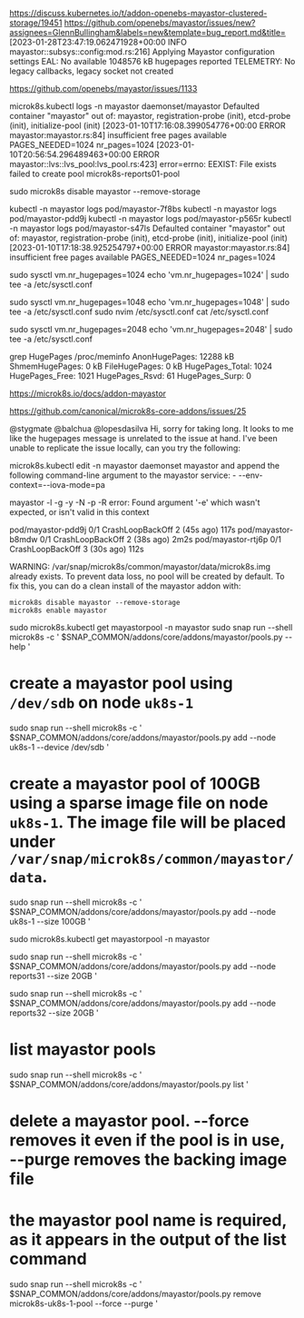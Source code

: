 https://discuss.kubernetes.io/t/addon-openebs-mayastor-clustered-storage/19451
https://github.com/openebs/mayastor/issues/new?assignees=GlennBullingham&labels=new&template=bug_report.md&title=
[2023-01-28T23:47:19.062471928+00:00  INFO mayastor::subsys::config:mod.rs:216] Applying Mayastor configuration settings
EAL: No available 1048576 kB hugepages reported
TELEMETRY: No legacy callbacks, legacy socket not created



https://github.com/openebs/mayastor/issues/1133

microk8s.kubectl logs -n mayastor daemonset/mayastor
Defaulted container "mayastor" out of: mayastor, registration-probe (init), etcd-probe (init), initialize-pool (init)
[2023-01-10T17:16:08.399054776+00:00 ERROR mayastor:mayastor.rs:84] insufficient free pages available PAGES_NEEDED=1024 nr_pages=1024
[2023-01-10T20:56:54.296489463+00:00 ERROR mayastor::lvs::lvs_pool:lvs_pool.rs:423] error=errno: EEXIST: File exists failed to create pool microk8s-reports01-pool

sudo microk8s disable mayastor --remove-storage 

kubectl -n mayastor logs pod/mayastor-7f8bs
kubectl -n mayastor logs pod/mayastor-pdd9j
kubectl -n mayastor logs pod/mayastor-p565r
kubectl -n mayastor logs pod/mayastor-s47ls
Defaulted container "mayastor" out of: mayastor, registration-probe (init), etcd-probe (init), initialize-pool (init)
[2023-01-10T17:18:38.925254797+00:00 ERROR mayastor:mayastor.rs:84] insufficient free pages available PAGES_NEEDED=1024 nr_pages=1024

sudo sysctl vm.nr_hugepages=1024
echo 'vm.nr_hugepages=1024' | sudo tee -a /etc/sysctl.conf

sudo sysctl vm.nr_hugepages=1048
echo 'vm.nr_hugepages=1048' | sudo tee -a /etc/sysctl.conf
sudo nvim /etc/sysctl.conf
cat /etc/sysctl.conf

sudo sysctl vm.nr_hugepages=2048
echo 'vm.nr_hugepages=2048' | sudo tee -a /etc/sysctl.conf

grep HugePages /proc/meminfo
AnonHugePages:     12288 kB
ShmemHugePages:        0 kB
FileHugePages:         0 kB
HugePages_Total:    1024
HugePages_Free:     1021
HugePages_Rsvd:       61
HugePages_Surp:        0

https://microk8s.io/docs/addon-mayastor


https://github.com/canonical/microk8s-core-addons/issues/25

@stygmate @balchua @lopesdasilva Hi, sorry for taking long. It looks to me like the hugepages message is unrelated to the issue at hand. I've been unable to replicate the issue locally, can you try the following:

microk8s.kubectl edit -n mayastor daemonset mayastor
and append the following command-line argument to the mayastor service: - --env-context=--iova-mode=pa       

mayastor -l <core-list> -g <grpc-endpoint> -y <mayastor-config> -N <node-name> -p <persistent-store-endpoint> -R <registration-endpoint>
error: Found argument '-e' which wasn't expected, or isn't valid in this context


pod/mayastor-pdd9j                           0/1     CrashLoopBackOff   2 (45s ago)   117s
pod/mayastor-b8mdw                           0/1     CrashLoopBackOff   2 (38s ago)   2m2s
pod/mayastor-rtj6p                           0/1     CrashLoopBackOff   3 (30s ago)   112s


WARNING: /var/snap/microk8s/common/mayastor/data/microk8s.img already exists.
To prevent data loss, no pool will be created by default. To fix this, you
can do a clean install of the mayastor addon with:

    microk8s disable mayastor --remove-storage
    microk8s enable mayastor

sudo microk8s.kubectl get mayastorpool -n mayastor
sudo snap run --shell microk8s -c '
  $SNAP_COMMON/addons/core/addons/mayastor/pools.py --help
'

# create a mayastor pool using `/dev/sdb` on node `uk8s-1`
sudo snap run --shell microk8s -c '
  $SNAP_COMMON/addons/core/addons/mayastor/pools.py add --node uk8s-1 --device /dev/sdb
'

# create a mayastor pool of 100GB using a sparse image file on node `uk8s-1`. The image file will be placed under `/var/snap/microk8s/common/mayastor/data`.
sudo snap run --shell microk8s -c '
  $SNAP_COMMON/addons/core/addons/mayastor/pools.py add --node uk8s-1 --size 100GB
'

sudo microk8s.kubectl get mayastorpool -n mayastor

sudo snap run --shell microk8s -c '
  $SNAP_COMMON/addons/core/addons/mayastor/pools.py add --node reports31 --size 20GB
'

sudo snap run --shell microk8s -c '
  $SNAP_COMMON/addons/core/addons/mayastor/pools.py add --node reports32 --size 20GB
'

# list mayastor pools
sudo snap run --shell microk8s -c '
  $SNAP_COMMON/addons/core/addons/mayastor/pools.py list
'

# delete a mayastor pool. --force removes it even if the pool is in use, --purge removes the backing image file
# the mayastor pool name is required, as it appears in the output of the list command
sudo snap run --shell microk8s -c '
  $SNAP_COMMON/addons/core/addons/mayastor/pools.py remove microk8s-uk8s-1-pool --force --purge
'